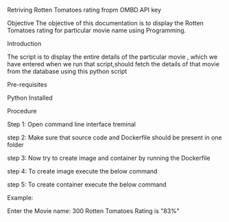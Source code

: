 Retriving Rotten Tomatoes rating fropm OMBD API key
   
Objective
The objective of this documentation is to display the Rotten Tomatoes rating for particular movie name using Programming.

Introduction

The script is to display the entire details of the particular movie , which we have entered when we run that script,should fetch the details of that movie from the database using this python script

Pre-requisites

Python Installed


Procedure

Step 1: Open command line interface treminal

step 2: Make sure that source code and Dockerfile should be present in one folder

step 3: Now try to create image and container by running the Dockerfile

step 4: To create image execute the below command

step 5: To create container execute the below command


Example: 

Enter the Movie name:
300
Rotten Tomatoes Rating is "83%" 

